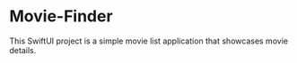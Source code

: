 # Movie-Finder
This SwiftUI project is a simple movie list application that showcases movie details.
